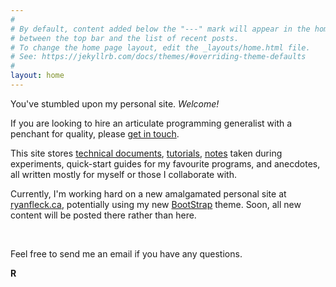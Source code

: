 ```yaml
---
#
# By default, content added below the "---" mark will appear in the home page
# between the top bar and the list of recent posts.
# To change the home page layout, edit the _layouts/home.html file.
# See: https://jekyllrb.com/docs/themes/#overriding-theme-defaults
#
layout: home
---
```


You've stumbled upon my personal site. *Welcome!*

If you are looking to hire an articulate programming generalist with a penchant for quality, please [get in touch](/about).

This site stores [technical documents](/manuals), [tutorials](/tutorials), [notes](/experiments) taken during experiments, quick-start guides for my favourite programs, and anecdotes, all written mostly for myself or those I collaborate with.

Currently, I'm working hard on a new amalgamated personal site at [ryanfleck.ca](https://www.ryanfleck.ca/), potentially using my new [BootStrap](https://hugo-bootstrap.netlify.com/) theme. Soon, all new content will be posted there rather than here.

<br />

Feel free to send me an email if you have any questions.

**R**

<br />

<br />
